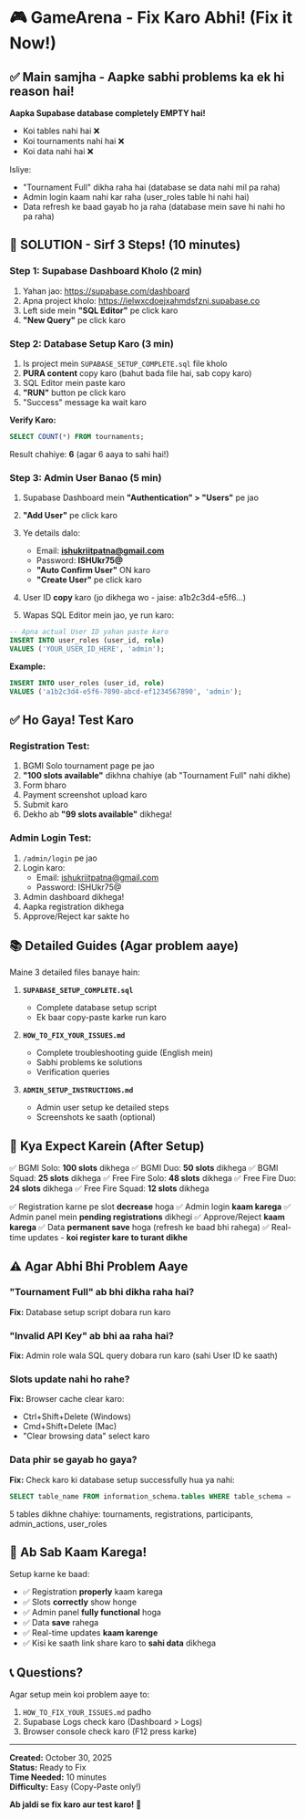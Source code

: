 # 🎮 GameArena - Fix Karo Abhi! (Fix it Now!)

## ✅ Main samjha - Aapke sabhi problems ka ek hi reason hai!

**Aapka Supabase database completely EMPTY hai!** 
- Koi tables nahi hai ❌
- Koi tournaments nahi hai ❌  
- Koi data nahi hai ❌

Isliye:
- "Tournament Full" dikha raha hai (database se data nahi mil pa raha)
- Admin login kaam nahi kar raha (user_roles table hi nahi hai)
- Data refresh ke baad gayab ho ja raha (database mein save hi nahi ho pa raha)

## 🚀 SOLUTION - Sirf 3 Steps! (10 minutes)

### Step 1: Supabase Dashboard Kholo (2 min)

1. Yahan jao: https://supabase.com/dashboard
2. Apna project kholo: https://ielwxcdoejxahmdsfznj.supabase.co
3. Left side mein **"SQL Editor"** pe click karo
4. **"New Query"** pe click karo

### Step 2: Database Setup Karo (3 min)

1. Is project mein `SUPABASE_SETUP_COMPLETE.sql` file kholo
2. **PURA content** copy karo (bahut bada file hai, sab copy karo)
3. SQL Editor mein paste karo
4. **"RUN"** button pe click karo
5. "Success" message ka wait karo

**Verify Karo:**
```sql
SELECT COUNT(*) FROM tournaments;
```
Result chahiye: **6** (agar 6 aaya to sahi hai!)

### Step 3: Admin User Banao (5 min)

1. Supabase Dashboard mein **"Authentication" > "Users"** pe jao
2. **"Add User"** pe click karo
3. Ye details dalo:
   - Email: **ishukriitpatna@gmail.com**
   - Password: **ISHUkr75@**
   - **"Auto Confirm User"** ON karo
   - **"Create User"** pe click karo
4. User ID **copy** karo (jo dikhega wo - jaise: a1b2c3d4-e5f6...)

5. Wapas SQL Editor mein jao, ye run karo:
```sql
-- Apna actual User ID yahan paste karo
INSERT INTO user_roles (user_id, role)
VALUES ('YOUR_USER_ID_HERE', 'admin');
```

**Example:**
```sql
INSERT INTO user_roles (user_id, role)
VALUES ('a1b2c3d4-e5f6-7890-abcd-ef1234567890', 'admin');
```

## ✅ Ho Gaya! Test Karo

### Registration Test:
1. BGMI Solo tournament page pe jao
2. **"100 slots available"** dikhna chahiye (ab "Tournament Full" nahi dikhe)
3. Form bharo
4. Payment screenshot upload karo
5. Submit karo
6. Dekho ab **"99 slots available"** dikhega!

### Admin Login Test:
1. `/admin/login` pe jao
2. Login karo:
   - Email: ishukriitpatna@gmail.com
   - Password: ISHUkr75@
3. Admin dashboard dikhega!
4. Aapka registration dikhega
5. Approve/Reject kar sakte ho

## 📚 Detailed Guides (Agar problem aaye)

Maine 3 detailed files banaye hain:

1. **`SUPABASE_SETUP_COMPLETE.sql`**
   - Complete database setup script
   - Ek baar copy-paste karke run karo

2. **`HOW_TO_FIX_YOUR_ISSUES.md`**
   - Complete troubleshooting guide (English mein)
   - Sabhi problems ke solutions
   - Verification queries

3. **`ADMIN_SETUP_INSTRUCTIONS.md`**
   - Admin user setup ke detailed steps
   - Screenshots ke saath (optional)

## 🎯 Kya Expect Karein (After Setup)

✅ BGMI Solo: **100 slots** dikhega
✅ BGMI Duo: **50 slots** dikhega
✅ BGMI Squad: **25 slots** dikhega
✅ Free Fire Solo: **48 slots** dikhega
✅ Free Fire Duo: **24 slots** dikhega
✅ Free Fire Squad: **12 slots** dikhega

✅ Registration karne pe slot **decrease** hoga
✅ Admin login **kaam karega**
✅ Admin panel mein **pending registrations** dikhegi
✅ Approve/Reject **kaam karega**
✅ Data **permanent save** hoga (refresh ke baad bhi rahega)
✅ Real-time updates - **koi register kare to turant dikhe**

## ⚠️ Agar Abhi Bhi Problem Aaye

### "Tournament Full" ab bhi dikha raha hai?
**Fix:** Database setup script dobara run karo

### "Invalid API Key" ab bhi aa raha hai?
**Fix:** Admin role wala SQL query dobara run karo (sahi User ID ke saath)

### Slots update nahi ho rahe?
**Fix:** Browser cache clear karo:
- Ctrl+Shift+Delete (Windows)
- Cmd+Shift+Delete (Mac)
- "Clear browsing data" select karo

### Data phir se gayab ho gaya?
**Fix:** Check karo ki database setup successfully hua ya nahi:
```sql
SELECT table_name FROM information_schema.tables WHERE table_schema = 'public';
```
5 tables dikhne chahiye: tournaments, registrations, participants, admin_actions, user_roles

## 💪 Ab Sab Kaam Karega!

Setup karne ke baad:
- ✅ Registration **properly** kaam karega
- ✅ Slots **correctly** show honge  
- ✅ Admin panel **fully functional** hoga
- ✅ Data **save** rahega
- ✅ Real-time updates **kaam karenge**
- ✅ Kisi ke saath link share karo to **sahi data** dikhega

## 📞 Questions?

Agar setup mein koi problem aaye to:
1. `HOW_TO_FIX_YOUR_ISSUES.md` padho
2. Supabase Logs check karo (Dashboard > Logs)
3. Browser console check karo (F12 press karke)

---

**Created:** October 30, 2025  
**Status:** Ready to Fix  
**Time Needed:** 10 minutes  
**Difficulty:** Easy (Copy-Paste only!)

**Ab jaldi se fix karo aur test karo! 🚀**
